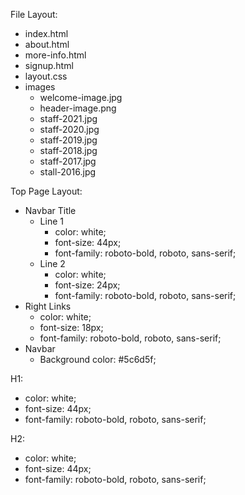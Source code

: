 File Layout:
- index.html
- about.html
- more-info.html
- signup.html
- layout.css
- images
    - welcome-image.jpg
    - header-image.png
    - staff-2021.jpg
    - staff-2020.jpg
    - staff-2019.jpg
    - staff-2018.jpg
    - staff-2017.jpg
    - stall-2016.jpg

Top Page Layout:
- Navbar Title
    - Line 1
        - color: white;
        - font-size: 44px;
        - font-family: roboto-bold, roboto, sans-serif;
    - Line 2
        - color: white;
        - font-size: 24px;
        - font-family: roboto-bold, roboto, sans-serif;
- Right Links
    - color: white;
    - font-size: 18px;
    - font-family: roboto-bold, roboto, sans-serif;
- Navbar
    - Background color: #5c6d5f;

H1:
- color: white;
- font-size: 44px;
- font-family: roboto-bold, roboto, sans-serif;

H2:
- color: white;
- font-size: 44px;
- font-family: roboto-bold, roboto, sans-serif;